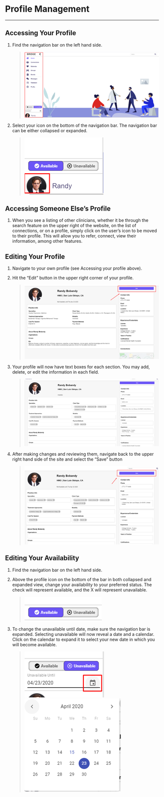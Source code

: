 # Profile Management

---

## Accessing Your Profile

1. Find the navigation bar on the left hand side.

    > ![Home page with navigation bar highlighted](./images/home.png "Home Page with Nav Bar")

2. Select your icon on the bottom of the navigation bar. The navigation bar can be either collapsed or expanded.

    > ![Profile icon](./images/profileIcon.png "Profile icon")

## Accessing Someone Else’s Profile

1. When you see a listing of other clinicians, whether it be through the search feature on the upper right of the website, on the list of connections, or on a profile, simply click on the user’s icon to be moved to their profile. This will allow you to refer, connect, view their information, among other features.

## Editing Your Profile

1. Navigate to your own profile (see Accessing your profile above).
2. Hit the “Edit” button in the upper right corner of your profile.

    > ![Profile edit](./images/profileEdit.png "Profile edit button")

3. Your profile will now have text boxes for each section. You may add, delete, or edit the information in each field.

    > ![Profile edit mode](./images/profileEditMode.png "Profile edit mode")

4. After making changes and reviewing them, navigate back to the upper right hand side of the site and select the “Save” button

    > ![Profile save](./images/profileSave.png "Profile save button")

## Editing Your Availability
1. Find the navigation bar on the left hand side.
2. Above the profile icon on the bottom of the bar in both collapsed and expanded view, change your availability to your preferred status. The check will represent available, and the X will represent unavailable.

    > ![Availability toggle](./images/availabilityToggle.png "Availability toggle")

3. To change the unavailable until date, make sure the navigation bar is expanded. Selecting unavailable will now reveal a date and a calendar. Click on the calendar to expand it to select your new date in which you will become available.

    > ![Availability date](./images/availabilityDate.png "Availability date") ![Availability date picker](./images/availabilityDatePicker.png "Availability date picker")
